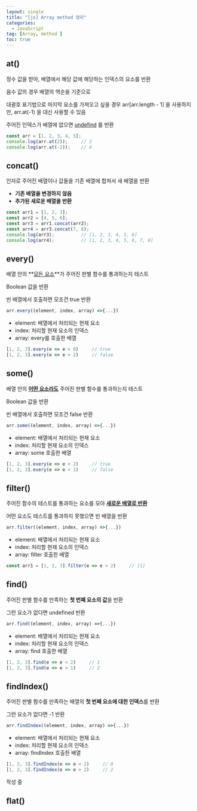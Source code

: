 ```yaml
---
layout: single
title: "[js] Array method 정리"
categories:
  - JavaScript
tag: [Array, method ]
toc: true
---
```


## at()
정수 값을 받아, 배열에서 해당 값에 해당하는 인덱스의 요소를 반환

음수 값의 경우 배열의 역순을 기준으로

대괄호 표기법으로 마지막 요소를 가져오고 싶을 경우 arr[arr.length - 1] 을 사용하지만, arr.at(-1) 을 대신 사용할 수 있음 

주어진 인덱스가 배열에 없으면 <U>undefind</U> 를 반환

```javascript
const arr = [1, 2, 3, 4, 5];
console.log(arr.at(2));     // 3
console.log(arr.at(-2));    // 4
```

## concat()
인자로 주어진 배열이나 값들을 기존 배열에 합쳐서 새 배열을 반환

- **기존 배열을 변경하지 않음**
- **추가된 새로운 배열을 반환**

```javascript
const arr1 = [1, 2, 3];
const arr2 = [4, 5, 6];
const arr3 = arr1.concat(arr2);
const arr4 = arr3.concat(7, 8);
console.log(arr3);          // [1, 2, 3, 4, 5, 6]
console.log(arr4);          // [1, 2, 3, 4, 5, 6, 7, 8]
```

## every()
배열 안의 **<U>모든 요소</U>**가 주어진 판별 함수를 통과하는지 테스트

Boolean 값을 반환

빈 배열에서 호출하면 모조건 true 반환

```javascript
arr.every((element, index, array) =>{...})
```
- element: 배열에서 처리되는 현재 요소
- index: 처리할 현재 요소의 인덱스
- array: every를 호출한 배열

```javascript
[1, 2, 3].every(e => e > 0)     // true
[1, 2, 3].every(e => e > 2)     // false
```

## some()
배열 안의 **<U>어떤 요소라도</U>** 주어진 판별 함수를 통과하는지 테스트

Boolean 값을 반환

빈 배열에서 호출하면 모조건 false 반환

```javascript
arr.some((element, index, array) =>{...})
```
- element: 배열에서 처리되는 현재 요소
- index: 처리할 현재 요소의 인덱스
- array: some 호출한 배열

```javascript
[1, 2, 3].every(e => e < 2)     // true
[1, 2, 3].every(e => e < 1)     // false
```

## filter()
주어진 함수의 테스트를 통과하는 요소를 모아 **<U>새로운 배열로 반환</U>**

어떤 요소도 테스트를 통과하지 못했으면 빈 배열을 반환
```javascript
arr.filter((element, index, array) =>{...})
```
- element: 배열에서 처리되는 현재 요소
- index: 처리할 현재 요소의 인덱스
- array: filter 호출한 배열

```javascript
const arr1 = [1, 2, 3].filter(e => e < 2)     // [1]
```

## find()
주어진 판별 함수를 만족하는 **첫 번째 요소의 값**을 반환

그런 요소가 없다면 undefined 반환

```javascript
arr.find((element, index, array) =>{...})
```
- element: 배열에서 처리되는 현재 요소
- index: 처리할 현재 요소의 인덱스
- array: find 호출한 배열

```javascript
[1, 2, 3].find(e => e < 2)     // 1
[1, 2, 3].find(e => e > 1)     // 2
```

## findIndex()
주어진 판별 함수를 만족하는 배열의 **첫 번째 요소에 대한 인덱스**를 반환

그런 요소가 없다면 -1 반환

```javascript
arr.findIndex((element, index, array) =>{...})
```
- element: 배열에서 처리되는 현재 요소
- index: 처리할 현재 요소의 인덱스
- array: findIndex 호출한 배열

```javascript
[1, 2, 3].findIndex(e => e < 2)     // 0
[1, 2, 3].findIndex(e => e > 2)     // 2
```

 작성 중
## flat()